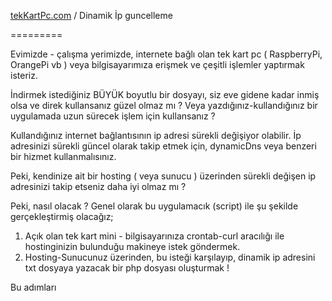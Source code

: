 [tekKartPc.com](http://tekkartpc.com/dinamik-ip-cozumumuz/) / Dinamik İp guncelleme
 
=========

Evimizde - çalışma yerimizde, internete bağlı olan tek kart pc ( RaspberryPi, OrangePi vb ) veya  bilgisayarımıza erişmek ve çeşitli işlemler yaptırmak isteriz. 

İndirmek istediğiniz BÜYÜK boyutlu bir dosyayı, siz eve gidene kadar inmiş olsa ve direk kullansanız güzel olmaz mı ?
Veya yazdığınız-kullandığınız bir uygulamada uzun sürecek işlem için kullansanız ? 

Kullandığınız internet bağlantısının ip adresi sürekli değişiyor olabilir. 
İp adresinizi sürekli güncel olarak takip etmek için, dynamicDns veya benzeri bir hizmet kullanmalısınız.

Peki, kendinize ait bir hosting ( veya sunucu ) üzerinden sürekli değişen ip adresinizi takip etseniz daha iyi olmaz mı ?

Peki, nasıl olacak ? 
Genel olarak bu uygulamacık (script) ile şu şekilde gerçekleştirmiş olacağız;

1. Açık olan tek kart mini - bilgisayarınıza crontab-curl aracılığı ile hostinginizin bulunduğu makineye istek göndermek.
2. Hosting-Sunucunuz üzerinden, bu isteği karşılayıp, dinamik ip adresini txt dosyaya yazacak bir php dosyası oluşturmak !

Bu adımları 
